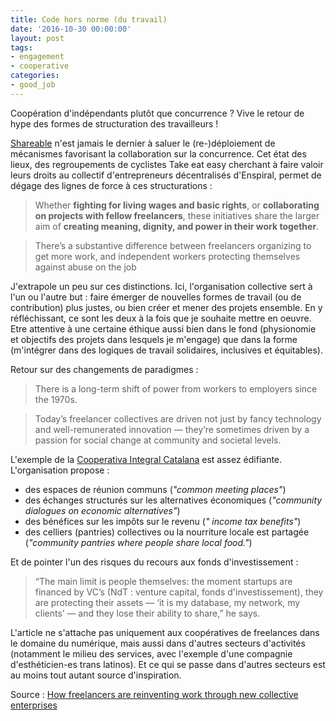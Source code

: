 ```yaml
---
title: Code hors norme (du travail)
date: '2016-10-30 00:00:00'
layout: post
tags:
- engagement
- cooperative
categories:
- good_job
---
```


Coopération d'indépendants plutôt que concurrence ? Vive le retour de hype des formes de structuration des travailleurs !

<!--more-->

[Shareable](www.shaerable.net) n'est jamais le dernier à saluer le (re-)déploiement de mécanismes favorisant la collaboration sur la concurrence. Cet état des lieux, des regroupements de cyclistes Take eat easy cherchant à faire valoir leurs droits au collectif d'entrepreneurs décentralisés d'Enspiral, permet de dégage des lignes de force à ces structurations :

> Whether **fighting for living wages and basic rights**, or **collaborating on projects with fellow freelancers**, these initiatives share the larger aim of **creating meaning, dignity, and power in their work together**.

> There’s a substantive difference between freelancers organizing to get more work, and independent workers protecting themselves against abuse on the job

J'extrapole un peu sur ces distinctions. Ici, l'organisation collective sert à l'un ou l'autre but : faire émerger de nouvelles formes de travail (ou de contribution) plus justes, ou bien créer et mener des projets ensemble. En y réfléchissant, ce sont les deux à la fois que je souhaite mettre en oeuvre. Etre attentive à une certaine éthique aussi bien dans le fond (physionomie et objectifs des projets dans lesquels je m'engage) que dans la forme (m'intégrer dans des logiques de travail solidaires, inclusives et équitables).

Retour sur des changements de paradigmes :

> There is a long-term shift of power from workers to employers since the 1970s.

> Today’s freelancer collectives are driven not just by fancy technology and well-remunerated innovation — they’re sometimes driven by a passion for social change at community and societal levels.

L'exemple de la [Cooperativa Integral Catalana](http://cooperativa.cat/en/) est assez édifiante. L'organisation propose :
- des espaces de réunion communs (*"common meeting places"*)
- des échanges structurés sur les alternatives économiques (*"community dialogues on economic alternatives"*)
- des bénéfices sur les impôts sur le revenu (*" income tax benefits"*)
- des celliers (pantries) collectives ou la nourriture locale est partagée (*"community pantries where people share local food."*)

Et de pointer l'un des risques du recours aux fonds d'investissement :

> “The main limit is people themselves: the moment startups are financed by VC’s (NdT : venture capital, fonds d'investissement), they are protecting their assets — ‘it is my database, my network, my clients’ — and they lose their ability to share,” he says.

L'article ne s'attache pas uniquement aux coopératives de freelances dans le domaine du numérique, mais aussi dans d'autres secteurs d'activités (notamment le milieu des services, avec l'exemple d'une compagnie d'esthéticien-es trans latinos). Et ce qui se passe dans d'autres secteurs est au moins tout autant source d'inspiration.


Source : [How freelancers are reinventing work through new collective enterprises][source]

[source]: http://www.shareable.net/blog/how-freelancers-are-reinventing-work-through-new-collective-enterprises
